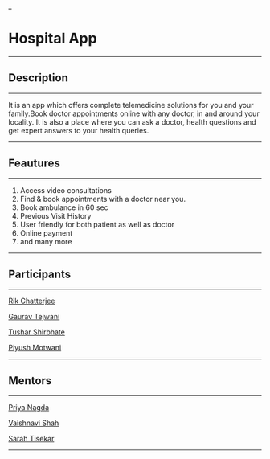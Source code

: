 _
# Hospital App
---

## Description
---
It is an app which offers complete telemedicine solutions for you and your family.Book doctor appointments online with any doctor, in and around your locality. It is also a place where you can ask a doctor,  health questions and get expert answers to your health queries.

---
## Feautures
---
1. Access video consultations
2. Find & book appointments with a doctor near you.
3. Book ambulance in 60 sec
4. Previous Visit History
5. User friendly for both patient as well as doctor
6. Online payment
7. and many more

---
## Participants
---

[Rik Chatterjee](https://github.com/TheArchitet)

[Gaurav Tejwani](https://github.com/GauravMaheshTejwani)

[Tushar Shirbhate](https://github.com/Tushar-Shirbhate)

[Piyush Motwani](https://github.com/Piyushmotwani)

---
## Mentors
---
[Priya Nagda](https://github.com/pri1311)

[Vaishnavi Shah](https://github.com/vaishnavirshah)

[Sarah Tisekar](https://github.com/sarah-nisar)

---
